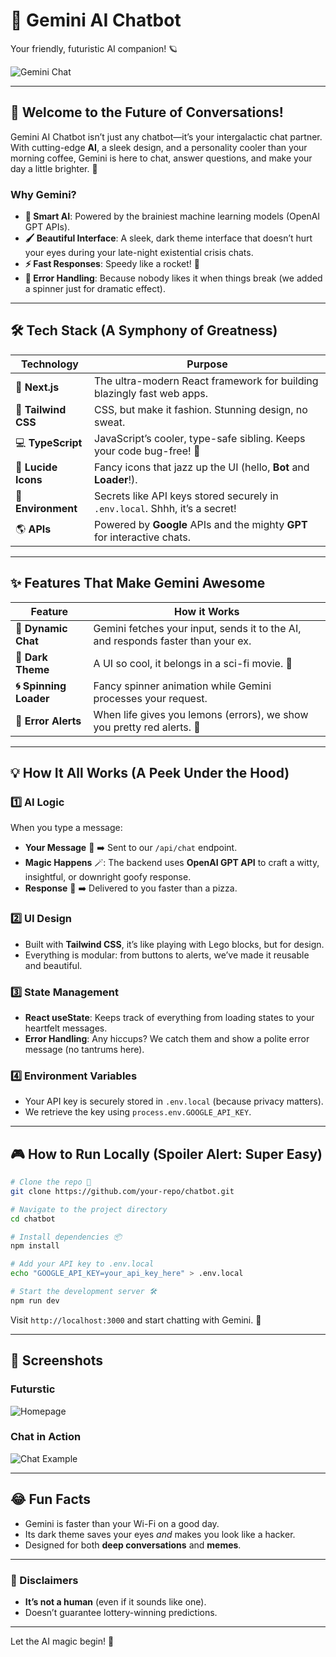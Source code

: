 # **🤖 Gemini AI Chatbot**  
Your friendly, futuristic AI companion! 🪐  

![Gemini Chat](/chatbot/Screenshot%202024-12-14%20202810.png)  

---

## **🌌 Welcome to the Future of Conversations!**  

Gemini AI Chatbot isn’t just any chatbot—it’s your intergalactic chat partner. With cutting-edge **AI**, a sleek design, and a personality cooler than your morning coffee, Gemini is here to chat, answer questions, and make your day a little brighter. 🌟

### **Why Gemini?**  
- **🧠 Smart AI**: Powered by the brainiest machine learning models (OpenAI GPT APIs).  
- **🖌️ Beautiful Interface**: A sleek, dark theme interface that doesn’t hurt your eyes during your late-night existential crisis chats.  
- **⚡ Fast Responses**: Speedy like a rocket! 🚀  
- **🎉 Error Handling**: Because nobody likes it when things break (we added a spinner just for dramatic effect).  

---

## **🛠️ Tech Stack (A Symphony of Greatness)**  

| **Technology**       | **Purpose**                                                                 |
|-----------------------|-----------------------------------------------------------------------------|
| 🦄 **Next.js**        | The ultra-modern React framework for building blazingly fast web apps.     |
| 🎨 **Tailwind CSS**   | CSS, but make it fashion. Stunning design, no sweat.                       |
| 💻 **TypeScript**     | JavaScript’s cooler, type-safe sibling. Keeps your code bug-free! 🐛         |
| 🤖 **Lucide Icons**   | Fancy icons that jazz up the UI (hello, **Bot** and **Loader**!).           |
| 🔑 **Environment**    | Secrets like API keys stored securely in `.env.local`. Shhh, it’s a secret!|
| 🌎 **APIs**           | Powered by **Google** APIs and the mighty **GPT** for interactive chats.   |

---

## **✨ Features That Make Gemini Awesome**  

| **Feature**             | **How it Works**                                                                 |
|--------------------------|----------------------------------------------------------------------------------|
| **🚀 Dynamic Chat**       | Gemini fetches your input, sends it to the AI, and responds faster than your ex. |
| **🌙 Dark Theme**         | A UI so cool, it belongs in a sci-fi movie. 🌌                                   |
| **🌀 Spinning Loader**    | Fancy spinner animation while Gemini processes your request.                    |
| **🔔 Error Alerts**       | When life gives you lemons (errors), we show you pretty red alerts. 🍋           |

---

## **💡 How It All Works (A Peek Under the Hood)**  

### 1️⃣ **AI Logic**  
When you type a message:  
- **Your Message** 📝 ➡️ Sent to our `/api/chat` endpoint.  
- **Magic Happens** 🪄: The backend uses **OpenAI GPT API** to craft a witty, insightful, or downright goofy response.  
- **Response** 💬 ➡️ Delivered to you faster than a pizza.  

### 2️⃣ **UI Design**  
- Built with **Tailwind CSS**, it’s like playing with Lego blocks, but for design.  
- Everything is modular: from buttons to alerts, we’ve made it reusable and beautiful.  

### 3️⃣ **State Management**  
- **React useState**: Keeps track of everything from loading states to your heartfelt messages.  
- **Error Handling**: Any hiccups? We catch them and show a polite error message (no tantrums here).  

### 4️⃣ **Environment Variables**  
- Your API key is securely stored in `.env.local` (because privacy matters).  
- We retrieve the key using `process.env.GOOGLE_API_KEY`.  

---

## **🎮 How to Run Locally (Spoiler Alert: Super Easy)**  

```bash
# Clone the repo 🚀
git clone https://github.com/your-repo/chatbot.git

# Navigate to the project directory
cd chatbot

# Install dependencies 📦
npm install

# Add your API key to .env.local
echo "GOOGLE_API_KEY=your_api_key_here" > .env.local

# Start the development server 🛠️
npm run dev
```

Visit `http://localhost:3000` and start chatting with Gemini. 💬  

---

## **📸 Screenshots**  

### **Futurstic**  
![Homepage](/chatbot/batmen.jpeg)

### **Chat in Action**  
![Chat Example](/chatbot/image.png)

---

## **😂 Fun Facts**  

- Gemini is faster than your Wi-Fi on a good day.  
- Its dark theme saves your eyes *and* makes you look like a hacker.  
- Designed for both **deep conversations** and **memes**.  

---

### **🚨 Disclaimers**  
- **It’s not a human** (even if it sounds like one).  
- Doesn’t guarantee lottery-winning predictions.  

---

Let the AI magic begin! 💫